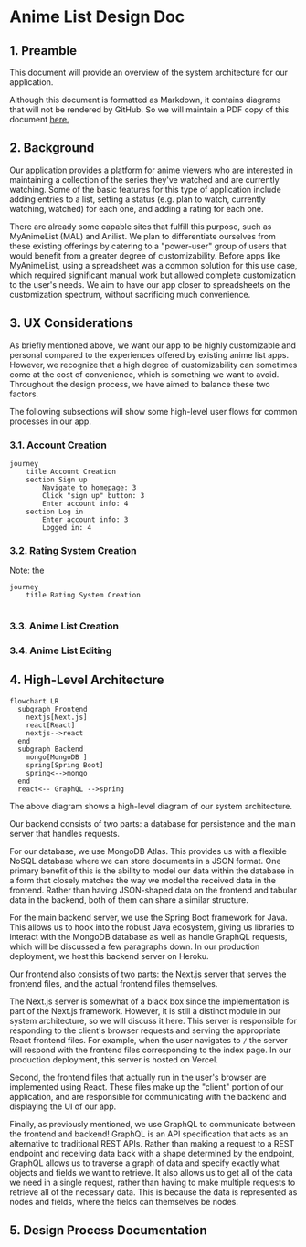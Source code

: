 # Anime List Design Doc

## 1. Preamble

This document will provide an overview of the system architecture for our application.

Although this document is formatted as Markdown, it contains diagrams that will not be rendered by GitHub. So we will maintain a PDF copy of this document [here.](https://github.com/ucsb-cs148-f21/project-t10-animelist/blob/main/docs/DESIGN.pdf)



## 2. Background

Our application provides a platform for anime viewers who are interested in maintaining a collection of the series they've watched and are currently watching. Some of the basic features for this type of application include adding entries to a list, setting a status (e.g. plan to watch, currently watching, watched) for each one, and adding a rating for each one.

There are already some capable sites that fulfill this purpose, such as MyAnimeList (MAL) and Anilist. We plan to differentiate ourselves from these existing offerings by catering to a "power-user" group of users that would benefit from a greater degree of customizability. Before apps like MyAnimeList, using a spreadsheet was a common solution for this use case, which required significant manual work but allowed complete customization to the user's needs. We aim to have our app closer to spreadsheets on the customization spectrum, without sacrificing much convenience.



## 3. UX Considerations

As briefly mentioned above, we want our app to be highly customizable and personal compared to the experiences offered by existing anime list apps. However, we recognize that a high degree of customizability can sometimes come at the cost of convenience, which is something we want to avoid. Throughout the design process, we have aimed to balance these two factors.

The following subsections will show some high-level user flows for common processes in our app.

### 3.1. Account Creation

```mermaid
journey
    title Account Creation
    section Sign up
        Navigate to homepage: 3
        Click "sign up" button: 3
        Enter account info: 4
    section Log in
        Enter account info: 3
        Logged in: 4
```

### 3.2. Rating System Creation

Note: the 

```mermaid
journey
    title Rating System Creation
    
```

### 3.3. Anime List Creation

### 3.4. Anime List Editing

### 

## 4. High-Level Architecture

```mermaid
flowchart LR
  subgraph Frontend
    nextjs[Next.js]
    react[React]
    nextjs-->react
  end
  subgraph Backend
    mongo[MongoDB ]
    spring[Spring Boot]
    spring<-->mongo
  end
  react<-- GraphQL -->spring
```

The above diagram shows a high-level diagram of our system architecture.

Our backend consists of two parts: a database for persistence and the main server that handles requests.

For our database, we use MongoDB Atlas. This provides us with a flexible NoSQL database where we can store documents in a JSON format. One primary benefit of this is the ability to model our data within the database in a form that closely matches the way we model the received data in the frontend. Rather than having JSON-shaped data on the frontend and tabular data in the backend, both of them can share a similar structure.

For the main backend server, we use the Spring Boot framework for Java. This allows us to hook into the robust Java ecosystem, giving us libraries to interact with the MongoDB database as well as handle GraphQL requests, which will be discussed a few paragraphs down. In our production deployment, we host this backend server on Heroku.

Our frontend also consists of two parts: the Next.js server that serves the frontend files, and the actual frontend files themselves.

The Next.js server is somewhat of a black box since the implementation is part of the Next.js framework. However, it is still a distinct module in our system architecture, so we will discuss it here. This server is responsible for responding to the client's browser requests and serving the appropriate React frontend files. For example, when the user navigates to `/` the server will respond with the frontend files corresponding to the index page. In our production deployment, this server is hosted on Vercel.

Second, the frontend files that actually run in the user's browser are implemented using React. These files make up the "client" portion of our application, and are responsible for communicating with the backend and displaying the UI of our app.

Finally, as previously mentioned, we use GraphQL to communicate between the frontend and backend! GraphQL is an API specification that acts as an alternative to traditional REST APIs. Rather than making a request to a REST endpoint and receiving data back with a shape determined by the endpoint, GraphQL allows us to traverse a graph of data and specify exactly what objects and fields we want to retrieve. It also allows us to get all of the data we need in a single request, rather than having to make multiple requests to retrieve all of the necessary data. This is because the data is represented as nodes and fields, where the fields can themselves be nodes.



## 5. Design Process Documentation
